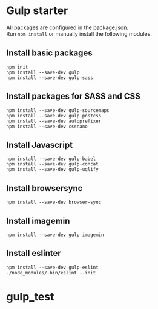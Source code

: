 # Gulp starter

All packages are configured in the package.json.  
Run `npm install` or manually install the following modules.

## Install basic packages
```
npm init
npm install --save-dev gulp
npm install --save-dev gulp-sass
```

## Install packages for SASS and CSS
```
npm install --save-dev gulp-sourcemaps
npm install --save-dev gulp-postcss
npm install --save-dev autoprefixer
npm install --save-dev cssnano
```

## Install Javascript
```
npm install --save-dev gulp-babel
npm install --save-dev gulp-concat
npm install --save-dev gulp-uglify
```

## Install browsersync
```
npm install --save-dev browser-sync
```

## Install imagemin
```
npm install --save-dev gulp-imagemin
```

## Install eslinter
```
npm install --save-dev gulp-eslint
./node_modules/.bin/eslint --init
```
# gulp_test
